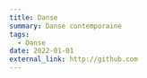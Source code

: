 ```yaml
---
title: Danse
summary: Danse contemporaine
tags:
  - Danse
date: 2022-01-01
external_link: http://github.com
---
```

